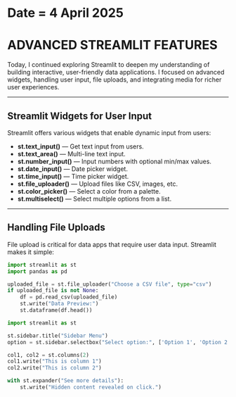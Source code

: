 # Date = 4 April 2025  
# ADVANCED STREAMLIT FEATURES  

Today, I continued exploring Streamlit to deepen my understanding of building interactive, user-friendly data applications. I focused on advanced widgets, handling user input, file uploads, and integrating media for richer user experiences.

---

## Streamlit Widgets for User Input

Streamlit offers various widgets that enable dynamic input from users:  

- **st.text_input()** — Get text input from users.  
- **st.text_area()** — Multi-line text input.  
- **st.number_input()** — Input numbers with optional min/max values.  
- **st.date_input()** — Date picker widget.  
- **st.time_input()** — Time picker widget.  
- **st.file_uploader()** — Upload files like CSV, images, etc.  
- **st.color_picker()** — Select a color from a palette.  
- **st.multiselect()** — Select multiple options from a list.

---

## Handling File Uploads

File upload is critical for data apps that require user data input. Streamlit makes it simple:

```python
import streamlit as st
import pandas as pd

uploaded_file = st.file_uploader("Choose a CSV file", type="csv")
if uploaded_file is not None:
    df = pd.read_csv(uploaded_file)
    st.write("Data Preview:")
    st.dataframe(df.head())

```
```python
import streamlit as st

st.sidebar.title("Sidebar Menu")
option = st.sidebar.selectbox("Select option:", ['Option 1', 'Option 2'])

col1, col2 = st.columns(2)
col1.write("This is column 1")
col2.write("This is column 2")

with st.expander("See more details"):
    st.write("Hidden content revealed on click.")
```